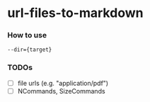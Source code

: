 url-files-to-markdown
=====================
### How to use
```
--dir={target}
```
### TODOs
- [ ] file urls (e.g. "application/pdf")
- [ ] NCommands, SizeCommands